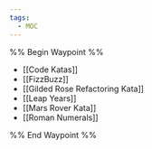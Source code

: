```yaml
---
tags:
  - MOC
---
```


%% Begin Waypoint %%
- [[Code Katas]]
- [[FizzBuzz]]
- [[Gilded Rose Refactoring Kata]]
- [[Leap Years]]
- [[Mars Rover Kata]]
- [[Roman Numerals]]

%% End Waypoint %%
